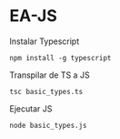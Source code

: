 # EA-JS


Instalar Typescript
```
npm install -g typescript
```

Transpilar de TS a JS
```
tsc basic_types.ts
```

Ejecutar JS
```
node basic_types.js
```